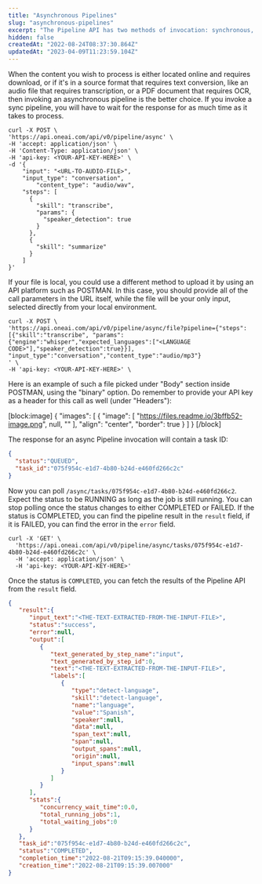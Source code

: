 ```yaml
---
title: "Asynchronous Pipelines"
slug: "asynchronous-pipelines"
excerpt: "The Pipeline API has two methods of invocation: synchronous, and asynchronous."
hidden: false
createdAt: "2022-08-24T08:37:30.864Z"
updatedAt: "2023-04-09T11:23:59.104Z"
---
```

When the content you wish to process is either located online and requires download, or if it's in a source format that requires text conversion, like an audio file that requires transcription, or a PDF document that requires OCR, then invoking an asynchronous pipeline is the better choice. If you invoke a sync pipeline, you will have to wait for the response for as much time as it takes to process.

```curl
curl -X POST \
'https://api.oneai.com/api/v0/pipeline/async' \
-H 'accept: application/json' \
-H 'Content-Type: application/json' \
-H 'api-key: <YOUR-API-KEY-HERE>' \
-d '{
    "input": "<URL-TO-AUDIO-FILE>",
    "input_type": "conversation",
		"content_type": "audio/wav",
    "steps": [
      {
        "skill": "transcribe",
        "params": {
          "speaker_detection": true
        }
      },
      {
        "skill": "summarize"
      }  
    ]
}'
```



If your file is local, you could use a different method to upload it by using an API platform such as POSTMAN. In this case, you should provide all of the call parameters in the URL itself, while the file will be your only input, selected directly from your local environment.

```curl cURL
curl -X POST \
'https://api.oneai.com/api/v0/pipeline/async/file?pipeline={"steps":[{"skill":"transcribe", "params":{"engine":"whisper","expected_languages":["<LANGUAGE CODE>"],"speaker_detection":true}}], "input_type":"conversation","content_type":"audio/mp3"}
' \
-H 'api-key: <YOUR-API-KEY-HERE>' \
```



Here is an example of such a file picked under "Body" section inside POSTMAN, using the "binary" option. Do remember to provide your API key as a header for this call as well (under "Headers"):

[block:image]
{
  "images": [
    {
      "image": [
        "https://files.readme.io/3bffb52-image.png",
        null,
        ""
      ],
      "align": "center",
      "border": true
    }
  ]
}
[/block]



The response for an async Pipeline invocation will contain a task ID:

```json
{
  "status":"QUEUED",
  "task_id":"075f954c-e1d7-4b80-b24d-e460fd266c2c"
}
```



Now you can poll `/async/tasks/075f954c-e1d7-4b80-b24d-e460fd266c2`. Expect the status to be RUNNING as long as the job is still running. You can stop polling once the status changes to either COMPLETED or FAILED. If the status is COMPLETED, you can find the pipeline result in the `result` field, if it is FAILED, you can find the error in the `error` field.

```curl
curl -X 'GET' \
  'https://api.oneai.com/api/v0/pipeline/async/tasks/075f954c-e1d7-4b80-b24d-e460fd266c2c' \
  -H 'accept: application/json' \
  -H 'api-key: <YOUR-API-KEY-HERE>'
```



Once the status is `COMPLETED`, you can fetch the results of the Pipeline API from the `result` field.

```json JSON Response
{
   "result":{
      "input_text":"<THE-TEXT-EXTRACTED-FROM-THE-INPUT-FILE>",
      "status":"success",
      "error":null,
      "output":[
         {
            "text_generated_by_step_name":"input",
            "text_generated_by_step_id":0,
            "text":"<THE-TEXT-EXTRACTED-FROM-THE-INPUT-FILE>",
            "labels":[
               {
                  "type":"detect-language",
                  "skill":"detect-language",
                  "name":"language",
                  "value":"Spanish",
                  "speaker":null,
                  "data":null,
                  "span_text":null,
                  "span":null,
                  "output_spans":null,
                  "origin":null,
                  "input_spans":null
               }
            ]
         }
      ],
      "stats":{
         "concurrency_wait_time":0.0,
         "total_running_jobs":1,
         "total_waiting_jobs":0
      }
   },
   "task_id":"075f954c-e1d7-4b80-b24d-e460fd266c2c",
   "status":"COMPLETED",
   "completion_time":"2022-08-21T09:15:39.040000",
   "creation_time":"2022-08-21T09:15:39.007000"
}
```